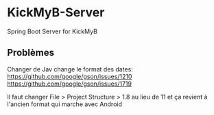 # KickMyB-Server
Spring Boot Server for KickMyB

## Problèmes

Changer de Jav change le format des dates:
https://github.com/google/gson/issues/1210
https://github.com/google/gson/issues/1719

Il faut changer File > Project Structure > 1.8 au lieu de 11 et ça revient à l'ancien format qui marche avec Android
